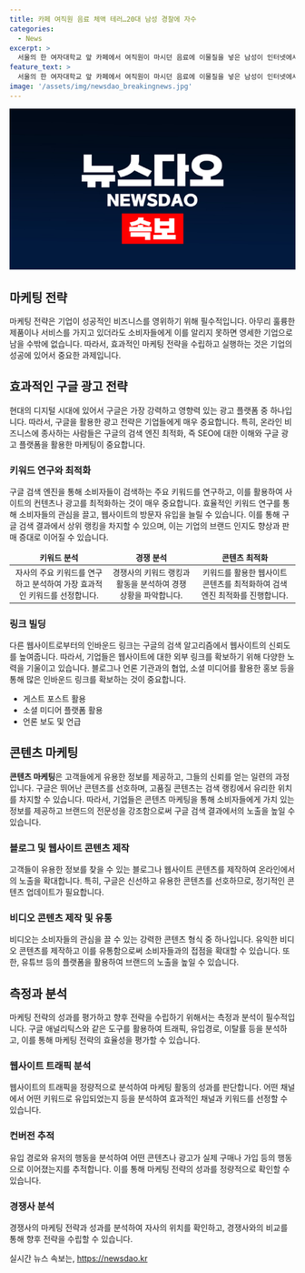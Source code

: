 ```yaml
---
title: 카페 여직원 음료 체액 테러…20대 남성 경찰에 자수
categories:
  - News
excerpt: >
  서울의 한 여자대학교 앞 카페에서 여직원이 마시던 음료에 이물질을 넣은 남성이 인터넷에서 논란이 됐습니다. 이후 경찰에 자수한 A씨는 이물질이 자신의 체액이었다고 진술했습니다. 범행은 주도면밀했으며, 경찰은 CCTV와 A씨의 카드 사용 내역으로 수사를 진행 중이다. A씨는 불안감을 느끼고 자수했으며, 경찰은 A씨를 불구속 입건하고 이물질을 감정하고 있다.
feature_text: >
  서울의 한 여자대학교 앞 카페에서 여직원이 마시던 음료에 이물질을 넣은 남성이 인터넷에서 논란이 됐습니다. 이후 경찰에 자수한 A씨는 이물질이 자신의 체액이었다고 진술했습니다. 범행은 주도면밀했으며, 경찰은 CCTV와 A씨의 카드 사용 내역으로 수사를 진행 중이다. A씨는 불안감을 느끼고 자수했으며, 경찰은 A씨를 불구속 입건하고 이물질을 감정하고 있다.
image: '/assets/img/newsdao_breakingnews.jpg'
---
```


<p><img src="/assets/img/newsdao_breakingnews.jpg" alt="bookingtag 속보" /></p>

<h2>마케팅 전략</h2>

<p data-ke-size="size16">마케팅 전략은 기업이 성공적인 비즈니스를 영위하기 위해 필수적입니다. 아무리 훌륭한 제품이나 서비스를 가지고 있더라도 소비자들에게 이를 알리지 못하면 영세한 기업으로 남을 수밖에 없습니다. 따라서, 효과적인 마케팅 전략을 수립하고 실행하는 것은 기업의 성공에 있어서 중요한 과제입니다.</p>

<h2 data-ke-size="size26">효과적인 구글 광고 전략</h2>

<p data-ke-size="size16">현대의 디지털 시대에 있어서 구글은 가장 강력하고 영향력 있는 광고 플랫폼 중 하나입니다. 따라서, 구글을 활용한 광고 전략은 기업들에게 매우 중요합니다. 특히, 온라인 비즈니스에 종사하는 사람들은 구글의 검색 엔진 최적화, 즉 SEO에 대한 이해와 구글 광고 플랫폼을 활용한 마케팅이 중요합니다.</p>

<h3>키워드 연구와 최적화</h3>

<p data-ke-size="size16">구글 검색 엔진을 통해 소비자들이 검색하는 주요 키워드를 연구하고, 이를 활용하여 사이트의 컨텐츠나 광고를 최적화하는 것이 매우 중요합니다. 효율적인 키워드 연구를 통해 소비자들의 관심을 끌고, 웹사이트의 방문자 유입을 늘릴 수 있습니다. 이를 통해 구글 검색 결과에서 상위 랭킹을 차지할 수 있으며, 이는 기업의 브랜드 인지도 향상과 판매 증대로 이어질 수 있습니다.</p>

<table>
<thead>
<tr>
<td style="text-align: center; height: 17px;"><b>키워드 분석</b></td>
<td style="text-align: center; height: 17px;"><b>경쟁 분석</b></td>
<td style="text-align: center; height: 17px;"><b>콘텐츠 최적화</b></td>
</tr>
</thead>
<tbody>
<tr>
<td style="text-align: center;">자사의 주요 키워드를 연구하고 분석하여 가장 효과적인 키워드를 선정합니다.</td>
<td style="text-align: center;">경쟁사의 키워드 랭킹과 활동을 분석하여 경쟁 상황을 파악합니다.</td>
<td style="text-align: center;">키워드를 활용한 웹사이트 콘텐츠를 최적화하여 검색 엔진 최적화를 진행합니다.</td>
</tr>
</tbody>
</table>

<h3>링크 빌딩</h3>

<p data-ke-size="size16">다른 웹사이트로부터의 인바운드 링크는 구글의 검색 알고리즘에서 웹사이트의 신뢰도를 높여줍니다. 따라서, 기업들은 웹사이트에 대한 외부 링크를 확보하기 위해 다양한 노력을 기울이고 있습니다. 블로그나 언론 기관과의 협업, 소셜 미디어를 활용한 홍보 등을 통해 많은 인바운드 링크를 확보하는 것이 중요합니다.</p>

<ul>
<li>게스트 포스트 활용</li>
<li>소셜 미디어 플랫폼 활용</li>
<li>언론 보도 및 언급</li>
</ul>

<h2 data-ke-size="size26">콘텐츠 마케팅</h2>

<p data-ke-size="size16"><b>콘텐츠 마케팅</b>은 고객들에게 유용한 정보를 제공하고, 그들의 신뢰를 얻는 일련의 과정입니다. 구글은 뛰어난 콘텐츠를 선호하며, 고품질 콘텐츠는 검색 랭킹에서 유리한 위치를 차지할 수 있습니다. 따라서, 기업들은 콘텐츠 마케팅을 통해 소비자들에게 가치 있는 정보를 제공하고 브랜드의 전문성을 강조함으로써 구글 검색 결과에서의 노출을 높일 수 있습니다.</p>

<h3>블로그 및 웹사이트 콘텐츠 제작</h3>

<p data-ke-size="size16">고객들이 유용한 정보를 찾을 수 있는 블로그나 웹사이트 콘텐츠를 제작하여 온라인에서의 노출을 확대합니다. 특히, 구글은 신선하고 유용한 콘텐츠를 선호하므로, 정기적인 콘텐츠 업데이트가 필요합니다.</p>

<h3>비디오 콘텐츠 제작 및 유통</h3>

<p data-ke-size="size16">비디오는 소비자들의 관심을 끌 수 있는 강력한 콘텐츠 형식 중 하나입니다. 유익한 비디오 콘텐츠를 제작하고 이를 유통함으로써 소비자들과의 접점을 확대할 수 있습니다. 또한, 유튜브 등의 플랫폼을 활용하여 브랜드의 노출을 높일 수 있습니다.</p>

<h2 data-ke-size="size26">측정과 분석</h2>

<p data-ke-size="size16">마케팅 전략의 성과를 평가하고 향후 전략을 수립하기 위해서는 측정과 분석이 필수적입니다. 구글 애널리틱스와 같은 도구를 활용하여 트래픽, 유입경로, 이탈률 등을 분석하고, 이를 통해 마케팅 전략의 효율성을 평가할 수 있습니다.</p>

<h3>웹사이트 트래픽 분석</h3>

<p data-ke-size="size16">웹사이트의 트래픽을 정량적으로 분석하여 마케팅 활동의 성과를 판단합니다. 어떤 채널에서 어떤 키워드로 유입되었는지 등을 분석하여 효과적인 채널과 키워드를 선정할 수 있습니다.</p>

<h3>컨버전 추적</h3>

<p data-ke-size="size16">유입 경로와 유저의 행동을 분석하여 어떤 콘텐츠나 광고가 실제 구매나 가입 등의 행동으로 이어졌는지를 추적합니다. 이를 통해 마케팅 전략의 성과를 정량적으로 확인할 수 있습니다.</p>

<h3>경쟁사 분석</h3>

<p data-ke-size="size16">경쟁사의 마케팅 전략과 성과를 분석하여 자사의 위치를 확인하고, 경쟁사와의 비교를 통해 향후 전략을 수립할 수 있습니다.</p>

<p data-ke-size="size16"></p>
실시간 뉴스 속보는, <a href="https://newsdao.kr" rel="dofollow">https://newsdao.kr</a>



